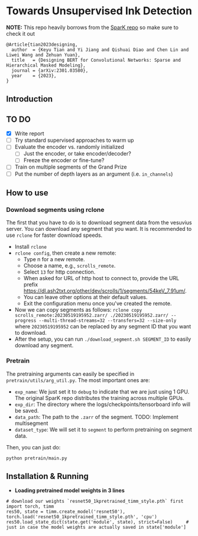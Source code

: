 
# Towards Unsupervised Ink Detection

**NOTE:** This repo heavily borrows from the [SparK repo](https://github.com/keyu-tian/SparK) so make sure to check it out
```
@Article{tian2023designing,
  author  = {Keyu Tian and Yi Jiang and Qishuai Diao and Chen Lin and Liwei Wang and Zehuan Yuan},
  title   = {Designing BERT for Convolutional Networks: Sparse and Hierarchical Masked Modeling},
  journal = {arXiv:2301.03580},
  year    = {2023},
}
```

## Introduction



## TO DO
- [X] Write report
- [ ] Try standard supervised approaches to warm up
- [ ] Evaluate the encoder vs. randomly initialized
  - [ ] Just the encoder, or take encoder/decoder?
  - [ ] Freeze the encoder or fine-tune?
- [ ] Train on multiple segments of the Grand Prize
- [ ] Put the number of depth layers as an argument (i.e. `in_channels`)

## How to use

### Download segments using rclone

The first that you have to do is to download segment data from the vesuvius server. You can download any segment that you want. It is recommended to use `rclone` for faster download speeds.

- Install `rclone`
- `rclone config`, then create a new remote:
    - Type n for a new remote.
    - Choose a name, e.g., `scrolls_remote`.
    - Select `13` for http connection.
    - When asked for URL of http host to connect to, provide the URL prefix https://dl.ash2txt.org/other/dev/scrolls/1/segments/54keV_7.91um/.
    - You can leave other options at their default values.
    - Exit the configuration menu once you've created the remote.
- Now we can copy segments as follows: `rclone copy scrolls_remote:20230519195952.zarr/ ./20230519195952.zarr/ --progress --multi-thread-streams=32 --transfers=32 --size-only` where `20230519195952` can be replaced by any segment ID that you want to download.
- After the setup, you can run `./download_segment.sh SEGMENT_ID` to easily download any segment.

### Pretrain

The pretraining arguments can easily be specified in `pretrain/utils/arg_util.py`. The most important ones are:

- `exp_name`: We just set it to `debug` to indicate that we are just using 1 GPU. The original SparK repo distributes the training across multiple GPUs.
- `exp_dir`: The directory where the logs/checkpoints/tensorboard info will be saved.
- `data_path`: The path to the `.zarr` of the segment. TODO: Implement multisegment
- `dataset_type`: We will set it to `segment` to perform pretraining on segment data.

Then, you can just do:
```
python pretrain/main.py
```

## Installation & Running

- **Loading pretrained model weights in 3 lines**
```python3
# download our weights `resnet50_1kpretrained_timm_style.pth` first
import torch, timm
res50, state = timm.create_model('resnet50'), torch.load('resnet50_1kpretrained_timm_style.pth', 'cpu')
res50.load_state_dict(state.get('module', state), strict=False)     # just in case the model weights are actually saved in state['module']
```





